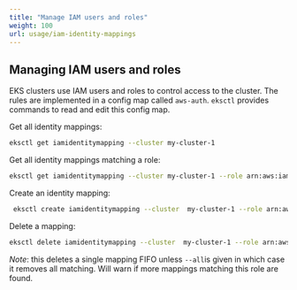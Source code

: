 ```yaml
---
title: "Manage IAM users and roles"
weight: 100
url: usage/iam-identity-mappings
---
```


## Managing IAM users and roles

EKS clusters use IAM users and roles to control access to the cluster. The rules are implemented in a config map
called `aws-auth`. `eksctl` provides commands to read and edit this config map.

Get all identity mappings:

```bash
eksctl get iamidentitymapping --cluster my-cluster-1
```

Get all identity mappings matching a role:

```bash
eksctl get iamidentitymapping --cluster my-cluster-1 --role arn:aws:iam::123456:role/testing-role
```

Create an identity mapping:

```bash
 eksctl create iamidentitymapping --cluster  my-cluster-1 --role arn:aws:iam::123456:role/testing --group system:masters --username admin
```

Delete a mapping:

```bash
eksctl delete iamidentitymapping --cluster  my-cluster-1 --role arn:aws:iam::123456:role/testing
```

_Note_: this deletes a single mapping FIFO unless `--all`is given in which case it removes all matching. Will warn if
more mappings matching this role are found.
